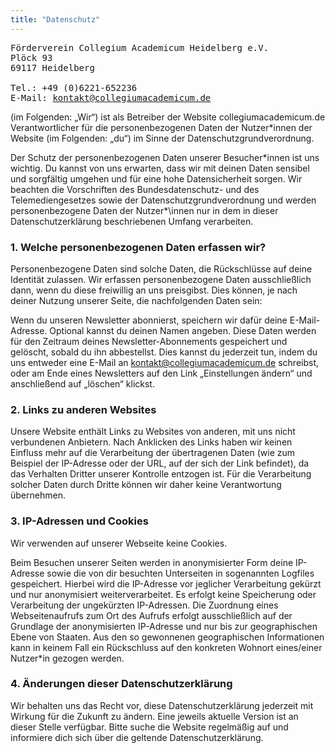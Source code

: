 ```yaml
---
title: "Datenschutz"
---
```


<pre>
Förderverein Collegium Academicum Heidelberg e.V.
Plöck 93
69117 Heidelberg

Tel.: <a href:"tel:+4906221652236">+49 (0)6221-652236</a>
E-Mail: <a href="mailto:kontakt@collegiumacademicum.de">kontakt@collegiumacademicum.de</a>
</pre>

(im Folgenden: „Wir“) ist als Betreiber der Website collegiumacademicum.de Verantwortlicher für die personenbezogenen Daten der Nutzer\*innen der Website (im Folgenden: „du“) im Sinne der Datenschutzgrundverordnung.

Der Schutz der personenbezogenen Daten unserer Besucher\*innen ist uns wichtig. Du kannst von uns erwarten, dass wir mit deinen Daten sensibel und sorgfältig umgehen und für eine hohe Datensicherheit sorgen. Wir beachten die Vorschriften des Bundesdatenschutz- und des Telemediengesetzes sowie der Datenschutzgrundverordnung und werden personenbezogene Daten der Nutzer*\innen nur in dem in dieser Datenschutzerklärung beschriebenen Umfang verarbeiten.

### 1. Welche personenbezogenen Daten erfassen wir?

Personenbezogene Daten sind solche Daten, die Rückschlüsse auf deine Identität zulassen. Wir erfassen personenbezogene Daten ausschließlich dann, wenn du diese freiwillig an uns preisgibst. Dies können, je nach deiner Nutzung unserer Seite, die nachfolgenden Daten sein:

Wenn du unseren Newsletter abonnierst, speichern wir dafür deine E-Mail-Adresse. Optional kannst du deinen Namen angeben. Diese Daten werden für den Zeitraum deines Newsletter-Abonnements gespeichert und gelöscht, sobald du ihn abbestellst. Dies kannst du jederzeit tun, indem du uns entweder eine E-Mail an kontakt@collegiumacademicum.de schreibst, oder am Ende eines Newsletters auf den Link „Einstellungen ändern“ und anschließend auf „löschen“ klickst.

### 2. Links zu anderen Websites

Unsere Website enthält Links zu Websites von anderen, mit uns nicht verbundenen Anbietern. Nach Anklicken des Links haben wir keinen Einfluss mehr auf die Verarbeitung der übertragenen Daten (wie zum Beispiel der IP-Adresse oder der URL, auf der sich der Link befindet), da das Verhalten Dritter unserer Kontrolle entzogen ist. Für die Verarbeitung solcher Daten durch Dritte können wir daher keine Verantwortung übernehmen.

### 3. IP-Adressen und Cookies

Wir verwenden auf unserer Webseite keine Cookies.

Beim Besuchen unserer Seiten werden in anonymisierter Form deine IP-Adresse sowie die von dir besuchten Unterseiten in sogenannten Logfiles gespeichert. Hierbei wird die IP-Adresse vor jeglicher Verarbeitung gekürzt und nur anonymisiert weiterverarbeitet. Es erfolgt keine Speicherung oder Verarbeitung der ungekürzten IP-Adressen. Die Zuordnung eines Webseitenaufrufs zum Ort des Aufrufs erfolgt ausschließlich auf der Grundlage der anonymisierten IP-Adresse und nur bis zur geographischen Ebene von Staaten. Aus den so gewonnenen geographischen Informationen kann in keinem Fall ein Rückschluss auf den konkreten Wohnort eines/einer Nutzer\*in gezogen werden.

### 4. Änderungen dieser Datenschutzerklärung

Wir behalten uns das Recht vor, diese Datenschutzerklärung jederzeit mit Wirkung für die Zukunft zu ändern. Eine jeweils aktuelle Version ist an dieser Stelle verfügbar. Bitte suche die Website regelmäßig auf und informiere dich sich über die geltende Datenschutzerklärung.
